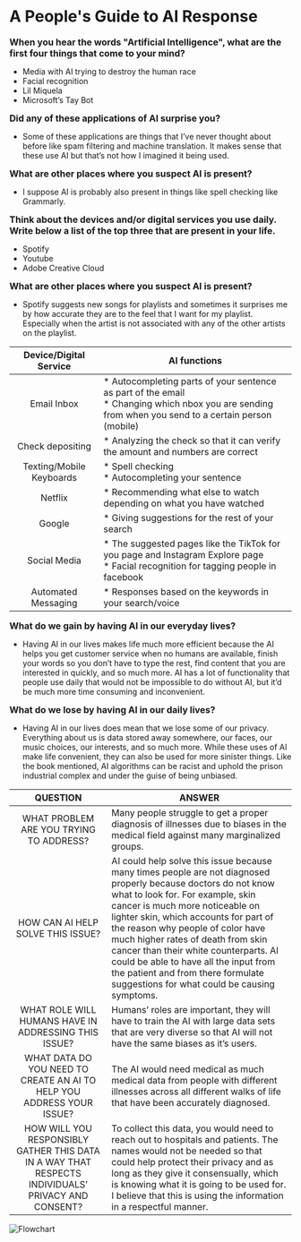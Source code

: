 # A People's Guide to AI Response
<span style= "font-size:16px"> **When you hear the words "Artificial Intelligence", what are the first four things that come to your mind?** </span>
* Media with AI trying to destroy the human race
* Facial recognition
* Lil Miquela
* Microsoft’s Tay Bot

<span style= "font-size:16px"> **Did any of these applications of AI surprise you?** </span>
* Some of these applications are things that I’ve never thought about before like spam filtering and machine translation. It makes sense that these use AI but that’s not how I imagined it being used. 

<span style= "font-size:16px"> **What are other places where you suspect AI is present?** </span>
* I suppose AI is probably also present in things like spell checking like Grammarly.

<span style= "font-size:16px;"> **Think about the devices and/or digital services you use daily. Write below a list of the top three that are present in your life.** </span>
* Spotify
* Youtube
* Adobe Creative Cloud

<span style= "font-size:16px"> **What are other places where you suspect AI is present?** </span>
* Spotify suggests new songs for playlists and sometimes it surprises me by how accurate they are to the feel that I want for my playlist. Especially when the artist is not associated with any of the other artists on the playlist.  

|Device/Digital Service   | AI functions  |  
|:---:|---| 
|Email Inbox| * Autocompleting parts of your sentence as part of the email </br> * Changing which nbox you are sending from when you send to a certain person (mobile)|
|Check depositing   | * Analyzing the check so that it can verify the amount and numbers are correct   |   
|Texting/Mobile Keyboards   | * Spell checking </br> * Autocompleting your sentence|  
|Netflix   | * Recommending what else to watch depending on what you have watched  |  
|Google   | * Giving suggestions for the rest of your search |  
|Social Media  | * The suggested pages like the TikTok for you page and Instagram Explore page </br> * Facial recognition for tagging people in facebook | 
|Automated Messaging   | * Responses based on the keywords in your search/voice   |  

<span style= "font-size: 16px"> **What do we gain by having AI in our everyday lives?** </span>
* Having AI in our lives makes life much more efficient because the AI helps you get customer service when no humans are available, finish your words so you don’t have to type the rest, find content that you are interested in quickly, and so much more. AI has a lot of functionality that people use daily that would not be impossible to do without AI, but it’d be much more time consuming and inconvenient. 

<span style = "font-size: 16px"> **What do we lose by having AI in our daily lives?** </span>
* Having AI in our lives does mean that we lose some of our privacy. Everything about us is data stored away somewhere, our faces, our music choices, our interests, and so much more. While these uses of AI make life convenient, they can also be used for more sinister things. Like the book mentioned, AI algorithms can be racist and uphold the prison industrial complex and under the guise of being unbiased.

|QUESTION   | ANSWER  |
|:---:|---| 
| <span style="font-weight:normal"> WHAT PROBLEM ARE YOU TRYING TO ADDRESS? </span>  | <span style= "font-weight: normal"> Many people struggle to get a proper diagnosis of illnesses due to biases in the medical field against many marginalized groups. </span>  |  
|HOW CAN AI HELP SOLVE THIS ISSUE? | AI could help solve this issue because many times people are not diagnosed properly because doctors do not know what to look for. For example, skin cancer is much more noticeable on lighter skin, which accounts for part of the reason why people of color have much higher rates of death from skin cancer than their white counterparts. AI could be able to have all the input from the patient and from there formulate suggestions for what could be causing symptoms.|
|WHAT ROLE WILL HUMANS HAVE IN ADDRESSING THIS ISSUE?  | Humans’ roles are important, they will have to train the AI with large data sets that are very diverse so that AI will not have the same biases as it’s users.   |   
|WHAT DATA DO YOU NEED TO CREATE AN AI TO HELP YOU ADDRESS YOUR ISSUE?    | The AI would need medical as much medical data from people with different illnesses across all different walks of life that have been accurately diagnosed.|  
|HOW WILL YOU RESPONSIBLY GATHER THIS DATA IN A WAY THAT RESPECTS INDIVIDUALS’ PRIVACY AND CONSENT?   | To collect this data, you would need to reach out to hospitals and patients. The names would not be needed so that could help protect their privacy and as long as they give it consensually, which is knowing what it is going to be used for. I believe that this is using the information in a respectful manner.   |  

![Flowchart](https://user-images.githubusercontent.com/70911079/92608234-17abe400-f283-11ea-9f58-af91f4a0bde6.png)

